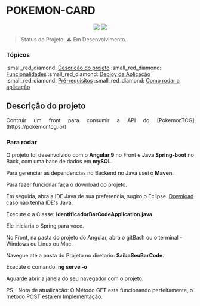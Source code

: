 # POKEMON-CARD
<p align="center">
<img src="https://img.shields.io/badge/Angular-9.1.1-red"> <img src="https://img.shields.io/badge/NETLIFY-DEPLOY-blue">
</p>


> Status do Projeto: :warning: Em Desenvolvimento.

### Tópicos 
:small_red_diamond: [Descrição do projeto](#descrição-do-projeto)
:small_red_diamond: [Funcionalidades](#funcionalidades)
:small_red_diamond: [Deploy da Aplicação](#deploy-da-aplicação-dash)
:small_red_diamond: [Pré-requisitos](#pré-requisitos)
:small_red_diamond: [Como rodar a aplicação](#como-rodar-a-aplicação-arrow_forward)

## Descrição do projeto
<p align="justify">
  Contruir um front para consumir a API do [PokemonTCG](https://pokemontcg.io/)
</p>


### **Para rodar**
O projeto foi desenvolvido com o **Angular 9** no Front e **Java Spring-boot** no Back, com uma base de dados em **mySQL**.

Para gerenciar as dependencias no Backend no Java usei o **Maven**.

Para fazer funcionar faça o download do projeto.

Em seguida, abra a IDE Java de sua preferencia, sugiro o Eclipse. [Download](https://www.eclipse.org/downloads/) caso não tenha IDE's Java.

Execute o a Classe: **IdentificadorBarCodeApplication.java**.

Ele iniciaria o Spring para voce.

No Front, na pasta do projeto do Angular, abra o gitBash ou o terminal - Windows ou Linux ou Mac.

Navegue até a pasta do Projeto no diretorio: **SaibaSeuBarCode**.


Execute o comando: **ng serve -o**

Aguarde abrir a janela do seu navegador com o projeto.

PS - Nota de atualização: O Método GET esta funcionando perfeitamente, o método POST esta em Implementação.